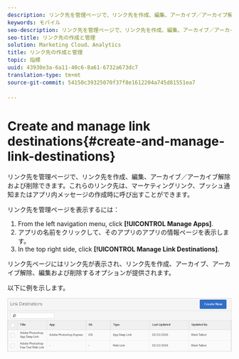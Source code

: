 ```yaml
---
description: リンク先を管理ページで、リンク先を作成、編集、アーカイブ／アーカイブ解除および削除できます。これらのリンク先は、マーケティングリンク、プッシュ通知またはアプリ内メッセージの作成時に呼び出すことができます。
keywords: モバイル
seo-description: リンク先を管理ページで、リンク先を作成、編集、アーカイブ／アーカイブ解除および削除できます。これらのリンク先は、マーケティングリンク、プッシュ通知またはアプリ内メッセージの作成時に呼び出すことができます。
seo-title: リンク先の作成と管理
solution: Marketing Cloud、Analytics
title: リンク先の作成と管理
topic: 指標
uuid: 43930e3a-6a11-40c6-8a61-6732a673dc7
translation-type: tm+mt
source-git-commit: 54150c39325070f37f8e1612204a745d81551ea7

---
```



# Create and manage link destinations{#create-and-manage-link-destinations}

リンク先を管理ページで、リンク先を作成、編集、アーカイブ／アーカイブ解除および削除できます。これらのリンク先は、マーケティングリンク、プッシュ通知またはアプリ内メッセージの作成時に呼び出すことができます。

リンク先を管理ページを表示するには：

1. From the left navigation menu, click **[!UICONTROL Manage Apps]**.
1. アプリの名前をクリックして、そのアプリのアプリの情報ページを表示します。
1. In the top right side, click **[!UICONTROL Manage Link Destinations]**.

リンク先ページにはリンク先が表示され、リンク先を作成、アーカイブ、アーカイブ解除、編集および削除するオプションが提供されます。

以下に例を示します。

![](assets/link_destinations_list.png)

